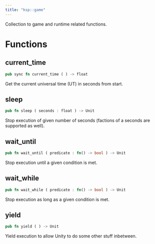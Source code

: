 ```yaml
---
title: "ksp::game"
---
```


Collection to game and runtime related functions.


# Functions


## current_time

```rust
pub sync fn current_time ( ) -> float
```

Get the current universal time (UT) in seconds from start.


## sleep

```rust
pub fn sleep ( seconds : float ) -> Unit
```

Stop execution of given number of seconds (factions of a seconds are supported as well).


## wait_until

```rust
pub fn wait_until ( predicate : fn() -> bool ) -> Unit
```

Stop execution until a given condition is met.


## wait_while

```rust
pub fn wait_while ( predicate : fn() -> bool ) -> Unit
```

Stop execution as long as a given condition is met.


## yield

```rust
pub fn yield ( ) -> Unit
```

Yield execution to allow Unity to do some other stuff inbetween.

